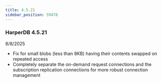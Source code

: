 ```yaml
---
title: 4.5.21
sidebar_position: 59478
---
```


### HarperDB 4.5.21

8/8/2025

- Fix for small blobs (less than 8KB) having their contents swapped on repeated access
- Completely separate the on-demand request connections and the subscription replication connections for more robust connection management
